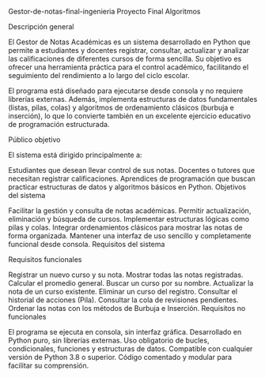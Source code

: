 Gestor-de-notas-final-ingenieria
Proyecto Final Algoritmos

Descripción general

El Gestor de Notas Académicas es un sistema desarrollado en Python que permite a estudiantes y docentes registrar, consultar, actualizar y analizar las calificaciones de diferentes cursos de forma sencilla.
Su objetivo es ofrecer una herramienta práctica para el control académico, facilitando el seguimiento del rendimiento a lo largo del ciclo escolar.

El programa está diseñado para ejecutarse desde consola y no requiere librerías externas. Además, implementa estructuras de datos fundamentales (listas, pilas, colas) y algoritmos de ordenamiento clásicos (burbuja e inserción), lo que lo convierte también en un excelente ejercicio educativo de programación estructurada.

Público objetivo

El sistema está dirigido principalmente a:

Estudiantes que desean llevar control de sus notas.
Docentes o tutores que necesitan registrar calificaciones.
Aprendices de programación que buscan practicar estructuras de datos y algoritmos básicos en Python.
Objetivos del sistema

Facilitar la gestión y consulta de notas académicas.
Permitir actualización, eliminación y búsqueda de cursos.
Implementar estructuras lógicas como pilas y colas.
Integrar ordenamientos clásicos para mostrar las notas de forma organizada.
Mantener una interfaz de uso sencillo y completamente funcional desde consola.
Requisitos del sistema

Requisitos funcionales

Registrar un nuevo curso y su nota.
Mostrar todas las notas registradas.
Calcular el promedio general.
Buscar un curso por su nombre.
Actualizar la nota de un curso existente.
Eliminar un curso del registro.
Consultar el historial de acciones (Pila).
Consultar la cola de revisiones pendientes.
Ordenar las notas con los métodos de Burbuja e Inserción.
Requisitos no funcionales

El programa se ejecuta en consola, sin interfaz gráfica.
Desarrollado en Python puro, sin librerías externas.
Uso obligatorio de bucles, condicionales, funciones y estructuras de datos.
Compatible con cualquier versión de Python 3.8 o superior.
Código comentado y modular para facilitar su comprensión.

